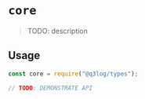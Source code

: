 # `core`

> TODO: description

## Usage

```javascript
const core = require("@q3log/types");

// TODO: DEMONSTRATE API
```
